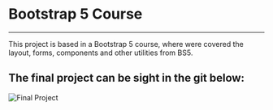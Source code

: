 # Bootstrap 5 Course
---

This project is based in a Bootstrap 5 course, where were covered the layout, forms, components and other utilities from BS5.

## The final project can be sight in the git below:

![Final Project](./final-project.gif)